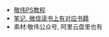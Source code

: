 - [敬伟PS教程](https://www.bilibili.com/video/BV187411Z7bx?from=search&seid=7870654551464731134&spm_id_from=333.337.0.0)
- [笔记, 微信读书上有对应书籍](https://weread.qq.com/web/reader/8f7328c0721247af8f7e6fbkc81322c012c81e728d9d180)
- 素材:敬伟公众号, 阿里云盘里也有
